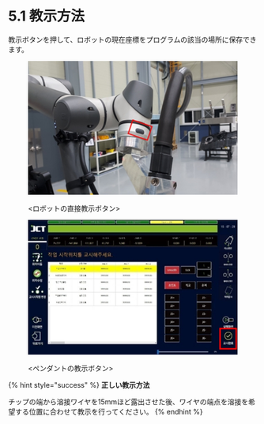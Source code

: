# 5.1 教示方法

教示ボタンを押して、ロボットの現在座標をプログラムの該当の場所に保存できます。

<figure><img src="./img/section5.1_1.jpg" alt=""><figcaption><p>&#x3C;ロボットの直接教示ボタン></p></figcaption></figure>

<figure><img src="./img/section5.1_2.jpg" alt=""><figcaption><p>&#x3C;ペンダントの教示ボタン></p></figcaption></figure>

{% hint style="success" %}
**正しい教示方法**

チップの端から溶接ワイヤを15mmほど露出させた後、ワイヤの端点を溶接を希望する位置に合わせて教示を行ってください。
{% endhint %}

